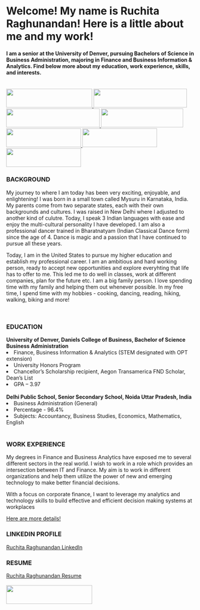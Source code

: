 # Welcome! My name is Ruchita Raghunandan! Here is a little about me and my work!
#### I am a senior at the University of Denver, pursuing Bachelors of Science in Business Administration, majoring in Finance and Business Information & Analytics. Find below more about my education, work experience, skills, and interests.
<br>
<a href='https://github.com/Ruchita-Raghu/ruchita-raghu-portfolio/blob/main/Progress%20at%20Work/At%20Work%20experiences.md'> <img src="https://user-images.githubusercontent.com/116829793/202765056-0eef701b-f47d-42a2-9fee-ea9fbc8fb68a.png" height=50 width=230 /> </a>
<a href='https://github.com/Ruchita-Raghu/ruchita-raghu-portfolio/blob/main/Teaching%20%26%20Education/Microsoft%20TA%20%26%20Athletic%20Tutor%20Roles.md'> <img src="https://user-images.githubusercontent.com/116829793/202767016-effb84d3-8ac7-46f9-b06c-a22965d10be1.png" height=50 width=250 /> </a>
<a href='https://github.com/Ruchita-Raghu/ruchita-raghu-portfolio/blob/main/Leadership%20&%20People%20Management/Student%20Clubs%20LeadershipOrganizations.md'> <img src="https://user-images.githubusercontent.com/116829793/202767496-4c715f56-ca14-407c-ac59-61dfb690397a.png" height=50 width=250 /> </a>
<a href='https://github.com/Ruchita-Raghu/ruchita-raghu-portfolio/blob/main/Application%20%26%20Practice/Classroom%20Learning.md'> <img src="https://user-images.githubusercontent.com/116829793/202768030-b34b73b5-13c6-4fc0-8442-0a3833232e86.png" height=50 width=220 /> </a>
<a href='https://github.com/Ruchita-Raghu/ruchita-raghu-portfolio#-education-'> <img src="https://user-images.githubusercontent.com/116829793/202768282-74e3ddd3-6242-4648-a2e0-fbd985bb97bc.png" height=50 width=200 /> </a>
<a href='https://github.com/Ruchita-Raghu/ruchita-raghu-portfolio#-linkedin-profile-'> <img src="https://user-images.githubusercontent.com/116829793/202768521-4c1d3a9c-708e-48da-a51c-e5487a2c8682.png" height=50 width=200 /> </a>
<a href='https://github.com/Ruchita-Raghu/ruchita-raghu-portfolio/blob/main/Personal%20Ventures%20%26%20Fun%20Facts.md'> <img src="https://user-images.githubusercontent.com/116829793/202777849-ef145e05-77f4-4613-a5b2-db713fe69705.png" height=50 width=200 /> </a>
<h3> BACKGROUND </h3>
<p> My journey to where I am today has been very exciting, enjoyable, and enlightening! I was born in a small town called Mysuru in Karnataka, India. My parents come from two separate states, each with their own backgrounds and cultures. I was raised in New Delhi where I adjusted to another kind of culutre. Today, I speak 3 Indian languages with ease and enjoy the multi-cultural personality I have developed. I am also a professional dancer trained in Bharatnatyam (Indian Classical Dance form) since the age of 4. Dance is magic and a passion that I have continued to pursue all these years. </p>
<p> Today, I am in the United States to pursue my higher education and establish my professional career. I am an ambitious and hard working person, ready to accept new opportunities and explore everyhting that life has to offer to me. This led me to do well in classes, work at different companies, plan for the future etc. I am a big family person. I love spending time with my family and helping them out whenever possible. In my free time, I spend time with my hobbies - cooking, dancing, reading, hiking, walking, biking and more! </p>
<br>
<h3> EDUCATION </h3>
<b> University of Denver, Daniels College of Business, Bachelor of Science Business Administration </b>
<li> Finance, Business Information & Analytics (STEM designated with OPT extension) </li>
<li> University Honors Program </li>
<li> Chancellor’s Scholarship recipient, Aegon Transamerica FND Scholar, Dean’s List </li>
<li> GPA – 3.97 </li>
<br>
<b> Delhi Public School, Senior Secondary School, Noida Uttar Pradesh, India </b>
<li> Business Administration (General) </li>
<li> Percentage - 96.4% </li>
<li> Subjects: Accountancy, Business Studies, Economics, Mathematics, English </li>
<br>
<h3> WORK EXPERIENCE </h3>
<p> My degrees in Finance and Business Analytics have exposed me to several different sectors in the real world. I wish to work in a role which provides an intersection between IT and Finance. My aim is to work in different organizations and help them utilize the power of new and emerging technology to make better financial decisions. </p>
<p> With a focus on corporate finance, I want to leverage my analytics and technology skills to build effective and efficient decision making systems at workplaces </p>
<a href='https://github.com/Ruchita-Raghu/ruchita-raghu-portfolio/blob/main/Progress%20at%20Work/At%20Work%20experiences.md'>Here are more details!</a>
<br>
<h3> LINKEDIN PROFILE </h3>
<a href="https://www.linkedin.com/in/ruchita-raghunandan-66ba88193/">Ruchita Raghunandan LinkedIn</a>
<h3> RESUME </h3>
<a href="https://github.com/Ruchita-Raghu/ruchita-raghu-portfolio/blob/main/Ruchita%20-%20Resume%20senior.pdf">Ruchita Raghunandan Resume</a>
<br>
<br>
<a href='https://github.com/Ruchita-Raghu/ruchita-raghu-portfolio#welcome-my-name-is-ruchita-raghunandan-here-is-a-little-about-me-and-my-work'> <img src="https://user-images.githubusercontent.com/116829793/202770254-427e1c4a-1184-4f6c-8a23-73533d674c13.png" height=50 width=230 /> </a>
